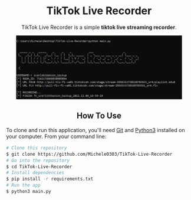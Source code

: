 <div align="center">

# TikTok Live Recorder

TikTok Live Recorder is a simple **tiktok live streaming recorder**.

<img src="/assets/sample.png" width="450px">


## How To Use
</div>
  
To clone and run this application, you'll need [Git](https://git-scm.com) and [Python3](https://www.python.org/downloads/) installed on your computer. From your command line:

```bash
# Clone this repository
$ git clone https://github.com/Michele0303/TikTok-Live-Recorder
# Go into the repository
$ cd TikTok-Live-Recorder
# Install dependencies
$ pip install -r requirements.txt
# Run the app
$ python3 main.py
```
  

